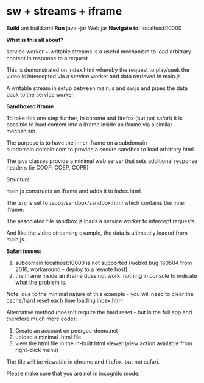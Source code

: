 # sw + streams + iframe

**Build**
ant build.xml
**Run**
java -jar Web.jar
**Navigate to:** 
localhost:10000

**What is this all about?**

service worker + writable streams is a useful mechanism to load arbitrary content in response to a request

This is demonstrated on index.html whereby the request to play/seek the video is intercepted via a service worker and data retrieved in main.js.

A writable stream in setup between main.js and sw.js and pipes the data back to the service worker. 


**Sandboxed iframe**

To take this one step further, In chrome and firefox (but not safari) it is possible to load content into a iframe inside an iframe via a similar mechanism.

The purpose is to have the inner iframe on a subdomain subdomain.domain.com to provide a secure sandbox to load arbitrary html.

The java classes provide a minimal web server that sets additional response headers (ie COOP, COEP, COPR)


*Structure:*

main.js constructs an iframe and adds it to index.html.

The .src is set to /apps/sandbox/sandbox.html which contains the inner iframe.

The associated file sandbox.js loads a service worker to intercept requests.

And like the video streaming example, the data is ultimately loaded from main.js.

**Safari issues:**

1. subdomain.localhost:10000 is not supported (webkit bug 160504 from 2016, workaround - deploy to a remote host)
2. the iframe inside an iframe does not work. nothing in console to indicate what the problem is.

Note: due to the minimal nature of this example - you will need to clear the cache/hard reset each time loading index.html


Alternative method (doesn't require the hard reset - but is the full app and therefore much more code):

1. Create an account on peergos-demo.net
2. upload a minimal .html file
3. view the html file in the in-built html viewer (view action available from right-click menu)

The file will be viewable in chrome and firefox, but not safari.

Please make sure that you are not in incognito mode.
